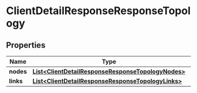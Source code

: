 
# ClientDetailResponseResponseTopology

## Properties
Name | Type | Description | Notes
------------ | ------------- | ------------- | -------------
**nodes** | [**List&lt;ClientDetailResponseResponseTopologyNodes&gt;**](ClientDetailResponseResponseTopologyNodes.md) |  |  [optional]
**links** | [**List&lt;ClientDetailResponseResponseTopologyLinks&gt;**](ClientDetailResponseResponseTopologyLinks.md) |  |  [optional]



